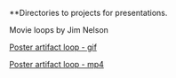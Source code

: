 **Directories to projects for presentations.

Movie loops by Jim Nelson

[Poster artifact loop - gif](https://cimss.ssec.wisc.edu/goes/rt/jimn/adomako/ams2022_poster/adomako_ams2022_poster_artifacts_loop_1fps.gif)

[Poster artifact loop - mp4](https://cimss.ssec.wisc.edu/goes/rt/jimn/adomako/ams2022_poster/adomako_ams2022_poster_artifacts_loop_1fps.mp4)

